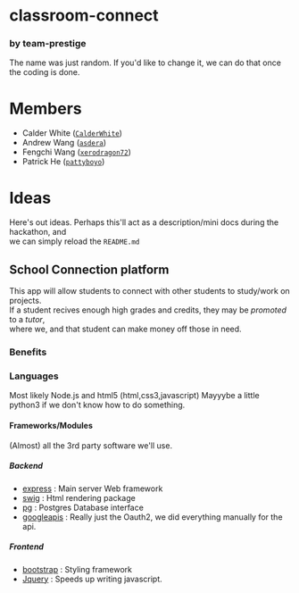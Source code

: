 # classroom-connect
###  by team-prestige

The name was just random. If you'd like to change it, we can do that once the coding is done.

# Members

- Calder White ([`CalderWhite`](https://github.com/CalderWhite))
- Andrew Wang ([`asdera`](https://github.com/asdera))
- Fengchi Wang ([`xerodragon72`](https://github.com/xerodragon72))
- Patrick He ([`pattyboyo`](https://github.com/pattyboyo))

# Ideas 

Here's out ideas. Perhaps this'll act as a description/mini docs during the hackathon, and     
we can simply reload the `README.md`

## School Connection platform

This app will allow students to connect with other students to study/work on projects.    
If a student recives enough high grades and credits, they may be _promoted_ to a _tutor_,    
where we, and that student can make money off those in need.

### Benefits


### Languages

Most likely Node.js and html5 (html,css3,javascript)
Mayyybe a little python3 if we don't know how to do something.

#### Frameworks/Modules

(Almost) all the 3rd party software we'll use.

##### Backend

- [express](https://expressjs.com) : Main server Web framework
- [swig](https://github.com/paularmstrong/swig) : Html rendering package
- [pg](https://www.npmjs.com/package/pg) : Postgres Database interface
- [googleapis](https://github.com/google/google-api-nodejs-client) : Really just the Oauth2, we did everything manually for the api.

##### Frontend

- [bootstrap](https://getbootstrap.com) : Styling framework
- [Jquery](https://jquery.com) : Speeds up writing javascript.

